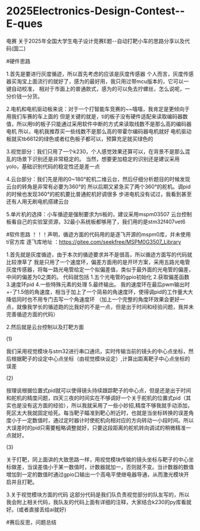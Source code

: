 # 2025Electronics-Design-Contest--E-ques
电赛   关于2025年全国大学生电子设计竞赛E题--自动打靶小车的思路分享以及代码(国二)




#硬件思路

1.首先是要进行灰度循迹，所以首先考虑的应该是灰度传感器
个人而言，灰度传感器买淘宝上面流行的就好了，感为的最好用，我只用过带mcu版本的，它可以一键自动校准，
相对于市面上的普通款式，感为的可以免去拧螺丝，怎么说呢，一分价钱一分货。

2.电机和电机驱动板来说：对于一个打智能车竞赛的~~嘻嘻，我肯定是更倾向于用我们车赛的车上面的
但是关键的就是，ti的板子没有硬件适配来读取编码器数值，所以用ti的板子只能通过采用软件中断的方式来读取线数不是那么高的编码器电机
所以，电机我推荐买一些线数不是那么高的带霍尔编码器电机就好
电机驱动板就买tb6612的绿色或者红色板子都可以，预算充足就买绿色的

3.视觉部分：我们只用了一个k230，个人感觉效果还算可以，在背景不是那么混乱的场景下识别还是非常稳定的。
当然，想要更加稳定的识别还是建议采用yolo，基础识别代码的稳定性还是差一点

4.云台部分：我们先是用的0~180°舵机二维云台，然后仔细分析题目的时候发现云台的转角是非常有必要为360°的
所以后期又紧急买了两个360°的舵机。调pid的时候也发现360°的舵机要比普通舵机好调很多
步进电机没有试过，我看到甚至还有人用无刷电机搭建云台

5.单片机的选择：小车循迹是强制要求为ti板的，建议采用mspm03507
云台控制板看自己的实验室资源，32最小系统板都够用了，我们用的是stm32f407vet6


#软件思路
！！！声明，循迹方面的代码用的是逐飞开源的mspm0库，并未使用ti官方库
逐飞库地址 ：https://gitee.com/seekfree/MSPM0G3507_Library

1.首先就是灰度循迹，由于本次的循迹要求并不是很高，所以循迹方面写的代码就比较潦草了
我是只用了一个速度环，偏差方面用的是开环方案，采用五路光电管灰度传感器，将每一路光电管给定一个拟偏差值，类似于最外面的光电管的偏差，中间的偏差为0之类的。
代码就包括  1.五个光电管的gpio初始化  2.获取偏差函数  3.速度环pid  4.一些特殊元素的处理  5.最终输出。
我的速度环在最后pwm输出时+-了1.5倍的角速度，相当于加上了一个简易的角速度环，使得调pid的工作量大大降低同时也不用专门去写一个角速度环
（加上一个完整的角度环效果会更好一点，就像我学长的循迹跑的比我好的不是一点，但是出于时间和经验问题，我并未完善循迹方面的代码）

2.然后就是云台控制以及打靶方面

(1)

我们采用视觉模块与stm32进行串口通讯，实时传输当前的镜头的中心点坐标，然后根据靶子的设定中心点坐标（由视觉模块设定）,计算出距离靶子中心点坐标的误差

(2)

按理说根据位置式pid就可以使得镜头持续跟踪靶子的中心点，但是还是出于时间和舵机的精度问题，四天三夜的时间实在不够调好一个关于舵机的位置式pid（其实也是没有这方面的经验），所以我就采用了一些小妙招,精度不够我就手动添加，死区太大我就固定给死。每当靶子瞄准到靶心附近时，也就是当坐标转换的误差角度小于一定数值时，通过定时器计时使舵机向相对应的方向转动一小段时间。所以大误差时的pid只需要粗略调整就好，只要这段距离的舵机转向调试的稍微精准一点就好。

(3)

关于打靶，同上面讲的大致思路一样，用视觉模块传输的镜头坐标与靶子的中心坐标做差，当误差值小于某一数值时，计数器就加一，否则就不变。当计数器的数值增加到一定的数值时通过gpio口输出一个高电平使继电器导通，从而激光模块开启并且打靶。

3.关于视觉模块方面的代码
这部分代码是我们队负责视觉部分的队友写的，所以我会附上相关代码，我队友的代码上面有详细的注释，大家结合k230的py库看就好。(或者直接丢给ai就好)



#赛后反思，问题总结




